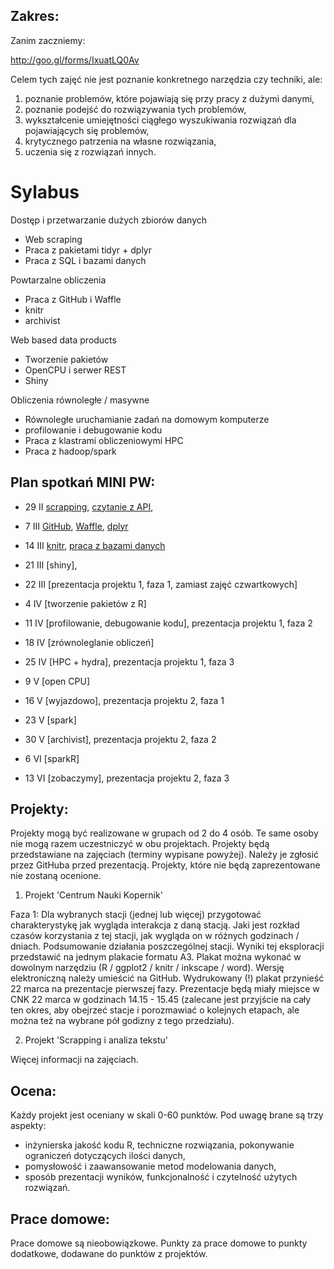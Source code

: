 Zakres:
-------

Zanim zaczniemy:

http://goo.gl/forms/IxuatLQ0Av

Celem tych zajęć nie jest poznanie konkretnego narzędzia czy techniki, ale:

1. poznanie problemów, które pojawiają się przy pracy z dużymi danymi,
2. poznanie podejść do rozwiązywania tych problemów,
3. wykształcenie umiejętności ciągłego wyszukiwania rozwiązań dla pojawiających się problemów,
4. krytycznego patrzenia na własne rozwiązania,
5. uczenia się z rozwiązań innych.


# Sylabus

Dostęp i przetwarzanie dużych zbiorów danych
* Web scraping 
* Praca z pakietami tidyr + dplyr 
* Praca z SQL i bazami danych

Powtarzalne obliczenia
* Praca z GitHub i Waffle
* knitr
* archivist

Web based data products
* Tworzenie pakietów 
* OpenCPU i serwer REST 
* Shiny 

Obliczenia równoległe / masywne
* Równoległe uruchamianie zadań na domowym komputerze
* profilowanie i debugowanie kodu 
* Praca z klastrami obliczeniowymi HPC 
* Praca z hadoop/spark



Plan spotka&#324; MINI PW:
-------------------------

* 29 II [scrapping](https://pbiecek.gitbooks.io/przewodnik/content/Programowanie/jak_zeskrobywac_dane_ze_stron_www_uzywajac_pakietu.html), [czytanie z API](https://pbiecek.gitbooks.io/przewodnik/content/Programowanie/jak_pobierac_dane_z_twittera.html), 
* 7 III [GitHub](https://pbiecek.gitbooks.io/przewodnik/content/Programowanie/jak_korzystac_z_serwisu_github_i_waffle.html), [Waffle](https://pbiecek.gitbooks.io/przewodnik/content/Programowanie/jak_korzystac_z_serwisu_waffle.html), [dplyr](https://pbiecek.gitbooks.io/przewodnik/content/Programowanie/czyscic_przetwarzac.html)
* 14 III [knitr](https://pbiecek.gitbooks.io/przewodnik/content/Programowanie/jak_tworzyc_raporty.html), [praca z bazami danych](https://pbiecek.gitbooks.io/przewodnik/content/Programowanie/jak_pracowac_z_bazami_danych.html)
* 21 III [shiny], 
* 22 III [prezentacja projektu 1, faza 1, zamiast zajęć czwartkowych]
* 4 IV [tworzenie pakietów z R]
* 11 IV [profilowanie, debugowanie kodu], prezentacja projektu 1, faza 2
* 18 IV [zrównoleglanie obliczeń]

* 25 IV [HPC + hydra], prezentacja projektu 1, faza 3 
* 9 V [open CPU]
* 16 V [wyjazdowo], prezentacja projektu 2, faza 1 
* 23 V [spark]
* 30 V [archivist], prezentacja projektu 2, faza 2
* 6 VI [sparkR]
* 13 VI [zobaczymy], prezentacja projektu 2, faza 3 


Projekty:
---------

Projekty mogą być realizowane w grupach od 2 do 4 osób. Te same osoby nie mogą razem uczestniczyć w obu projektach.
Projekty będą przedstawiane na zajęciach (terminy wypisane powyżej). Należy je zgłosić przez GitHuba przed prezentacją. 
Projekty, które nie będą zaprezentowane nie zostaną ocenione.

1. Projekt 'Centrum Nauki Kopernik'

Faza 1: 
Dla wybranych stacji (jednej lub więcej) przygotować charakterystykę jak wygląda interakcja z daną stacją. Jaki jest rozkład czasów korzystania z tej stacji, jak wygląda on w różnych godzinach / dniach. Podsumowanie działania poszczególnej stacji.
Wyniki tej eksploracji przedstawić na jednym plakacie formatu A3. 
Plakat można wykonać w dowolnym narzędziu (R / ggplot2 / knitr / inkscape / word).
Wersję elektroniczną należy umieścić na GitHub.
Wydrukowany (!) plakat przynieść 22 marca na prezentacje pierwszej fazy.
Prezentacje będą miały miejsce w CNK 22 marca w godzinach 14.15 - 15.45 
(zalecane jest przyjście na cały ten okres, aby obejrzeć stacje i porozmawiać o kolejnych etapach,
ale można też na wybrane pół godizny z tego przedziału).

2. Projekt 'Scrapping i analiza tekstu'

Więcej informacji na zajęciach.


Ocena:
------

Każdy projekt jest oceniany w skali 0-60 punktów.
Pod uwagę brane są trzy aspekty:

* inżynierska jakość kodu R, techniczne rozwiązania, pokonywanie ograniczeń dotyczących ilości danych,
* pomysłowość i zaawansowanie metod modelowania danych,
* sposób prezentacji wyników, funkcjonalność i czytelność użytych rozwiązań.

Prace domowe:
-------------

Prace domowe są nieobowiązkowe. 
Punkty za prace domowe to punkty dodatkowe, dodawane do punktów z projektów.
